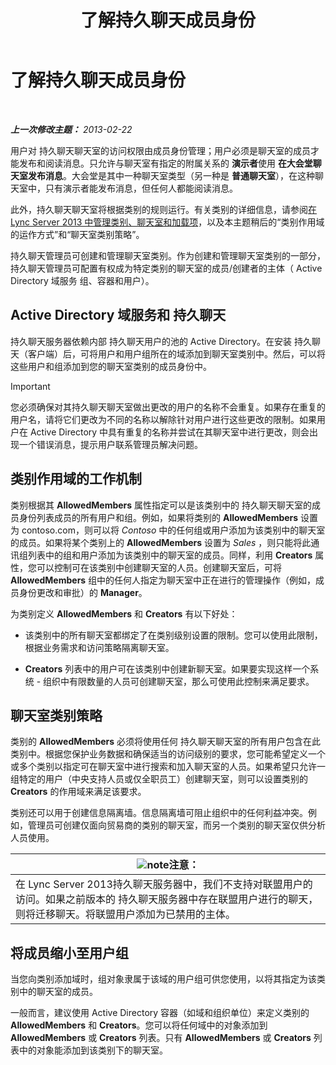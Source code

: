 ﻿---
title: 了解持久聊天成员身份
TOCTitle: 了解持久聊天成员身份
ms:assetid: 900392d6-6e9f-4dae-93d6-39d7474409ef
ms:mtpsurl: https://technet.microsoft.com/zh-cn/library/Gg398730(v=OCS.15)
ms:contentKeyID: 49313586
ms.date: 05/19/2016
mtps_version: v=OCS.15
ms.translationtype: HT
---

# 了解持久聊天成员身份

 

_**上一次修改主题：** 2013-02-22_

用户对 持久聊天聊天室的访问权限由成员身份管理；用户必须是聊天室的成员才能发布和阅读消息。只允许与聊天室有指定的附属关系的 **演示者**使用 **在大会堂聊天室发布消息**。大会堂是其中一种聊天室类型（另一种是 **普通聊天室**），在这种聊天室中，只有演示者能发布消息，但任何人都能阅读消息。

此外，持久聊天聊天室将根据类别的规则运行。有关类别的详细信息，请参阅[在 Lync Server 2013 中管理类别、聊天室和加载项](lync-server-2013-managing-categories-rooms-and-add-ins.md)，以及本主题稍后的“类别作用域的运作方式”和“聊天室类别策略”。

持久聊天管理员可创建和管理聊天室类别。作为创建和管理聊天室类别的一部分， 持久聊天管理员可配置有权成为特定类别的聊天室的成员/创建者的主体（ Active Directory 域服务 组、容器和用户）。

## Active Directory 域服务和 持久聊天

持久聊天服务器依赖内部 持久聊天用户的池的 Active Directory。在安装 持久聊天（客户端）后，可将用户和用户组所在的域添加到聊天室类别中。然后，可以将这些用户和组添加到您的聊天室类别的成员身份中。

> [!IMPORTANT]
> 您必须确保对其持久聊天聊天室做出更改的用户的名称不会重复。如果存在重复的用户名，请将它们更改为不同的名称以解除针对用户进行这些更改的限制。如果用户在 Active Directory 中具有重复的名称并尝试在其聊天室中进行更改，则会出现一个错误消息，提示用户联系管理员解决问题。


## 类别作用域的工作机制

类别根据其 **AllowedMembers** 属性指定可以是该类别中的 持久聊天聊天室的成员身份列表成员的所有用户和组。例如，如果将类别的 **AllowedMembers** 设置为 contoso.com，则可以将 *Contoso* 中的任何组或用户添加为该类别中的聊天室的成员。如果将某个类别上的 **AllowedMembers** 设置为 *Sales* ，则只能将此通讯组列表中的组和用户添加为该类别中的聊天室的成员。同样，利用 **Creators** 属性，您可以控制可在该类别中创建聊天室的人员。创建聊天室后，可将 **AllowedMembers** 组中的任何人指定为聊天室中正在进行的管理操作（例如，成员身份更改和审批）的 **Manager**。

为类别定义 **AllowedMembers** 和 **Creators** 有以下好处：

  - 该类别中的所有聊天室都绑定了在类别级别设置的限制。您可以使用此限制，根据业务需求和访问策略隔离聊天室。

  - **Creators** 列表中的用户可在该类别中创建新聊天室。如果要实现这样一个系统 - 组织中有限数量的人员可创建聊天室，那么可使用此控制来满足要求。

## 聊天室类别策略

类别的 **AllowedMembers** 必须将使用任何 持久聊天聊天室的所有用户包含在此类别中。根据您保护业务数据和确保适当的访问级别的要求，您可能希望定义一个或多个类别以指定可在聊天室中进行搜索和加入聊天室的人员。如果希望只允许一组特定的用户（中央支持人员或仅全职员工）创建聊天室，则可以设置类别的 **Creators** 的作用域来满足该要求。

类别还可以用于创建信息隔离墙。信息隔离墙可阻止组织中的任何利益冲突。例如，管理员可创建仅面向贸易商的类别的聊天室，而另一个类别的聊天室仅供分析人员使用。

<table>
<thead>
<tr class="header">
<th><img src="images/Dn783119.note(OCS.15).gif" title="note" alt="note" />注意：</th>
</tr>
</thead>
<tbody>
<tr class="odd">
<td>在 Lync Server 2013持久聊天服务器中，我们不支持对联盟用户的访问。如果之前版本的 持久聊天服务器中存在联盟用户进行的聊天，则将迁移聊天。将联盟用户添加为已禁用的主体。</td>
</tr>
</tbody>
</table>


## 将成员缩小至用户组

当您向类别添加域时，组对象隶属于该域的用户组可供您使用，以将其指定为该类别中的聊天室的成员。

一般而言，建议使用 Active Directory 容器（如域和组织单位）来定义类别的 **AllowedMembers** 和 **Creators**。您可以将任何域中的对象添加到 **AllowedMembers** 或 **Creators** 列表。只有 **AllowedMembers** 或 **Creators** 列表中的对象能添加到该类别下的聊天室。

